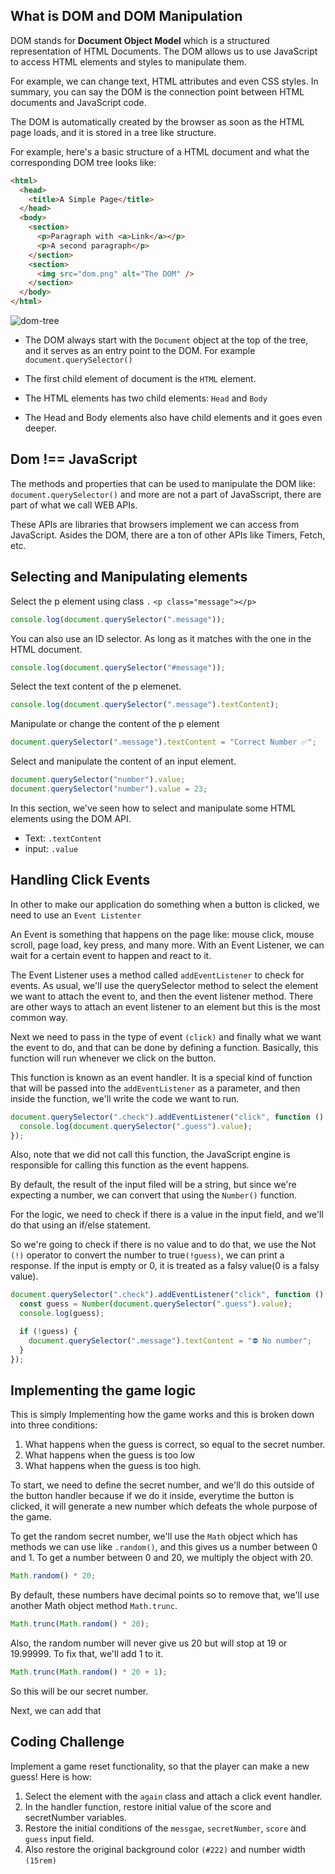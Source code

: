 ## What is DOM and DOM Manipulation

DOM stands for **Document Object Model** which is a structured representation of HTML Documents. The DOM allows us to use JavaScript to access HTML elements and styles to manipulate them.

For example, we can change text, HTML attributes and even CSS styles. In summary, you can say the DOM is the connection point between HTML documents and JavaScript code.

The DOM is automatically created by the browser as soon as the HTML page loads, and it is stored in a tree like structure.

For example, here's a basic structure of a HTML document and what the corresponding DOM tree looks like:

```HTML
<html>
  <head>
    <title>A Simple Page</title>
  </head>
  <body>
    <section>
      <p>Paragraph with <a>Link</a></p>
      <p>A second paragraph</p>
    </section>
    <section>
      <img src="dom.png" alt="The DOM" />
    </section>
  </body>
</html>
```

![dom-tree](https://user-images.githubusercontent.com/62628408/190997064-0f5c948c-a986-4a97-aef3-5f385927877d.png)

- The DOM always start with the `Document` object at the top of the tree, and it serves as an entry point to the DOM. For example `document.querySelector()`

- The first child element of document is the `HTML` element.
- The HTML elements has two child elements: `Head` and `Body`
- The Head and Body elements also have child elements and it goes even deeper.

## Dom !== JavaScript

The methods and properties that can be used to manipulate the DOM like: `document.querySelector()` and more are not a part of JavaSscript, there are part of what we call WEB APIs.

These APIs are libraries that browsers implement we can access from JavaScript. Asides the DOM, there are a ton of other APIs like Timers, Fetch, etc.

## Selecting and Manipulating elements

Select the p element using class `.` `<p class="message"></p>`

```js
console.log(document.querySelector(".message"));
```

You can also use an ID selector. As long as it matches with the one in the HTML document.

```js
console.log(document.querySelector("#message"));
```

Select the text content of the p elemenet.

```js
console.log(document.querySelector(".message").textContent);
```

Manipulate or change the content of the p element

```js
document.querySelector(".message").textContent = "Correct Number ✅";
```

Select and manipulate the content of an input element.

```js
document.querySelector("number").value;
document.querySelector("number").value = 23;
```

In this section, we've seen how to select and manipulate some HTML elements using the DOM API.

- Text: `.textContent`
- input: `.value`

## Handling Click Events

In other to make our application do something when a button is clicked, we need to use an `Event Listenter`

An Event is something that happens on the page like: mouse click, mouse scroll, page load, key press, and many more. With an Event Listener, we can wait for a certain event to happen and react to it.

The Event Listener uses a method called `addEventListener` to check for events. As usual, we'll use the querySelector method to select the element we want to attach the event to, and then the event listener method. There are other ways to attach an event listener to an element but this is the most common way.

Next we need to pass in the type of event `(click)` and finally what we want the event to do, and that can be done by defining a function. Basically, this function will run whenever we click on the button.

This function is known as an event handler. It is a special kind of function that will be passed into the `addEventListener` as a parameter, and then inside the function, we'll write the code we want to run.

```js
document.querySelector(".check").addEventListener("click", function () {
  console.log(document.querySelector(".guess").value);
});
```

Also, note that we did not call this function, the JavaScript engine is responsible for calling this function as the event happens.

By default, the result of the input filed will be a string, but since we're expecting a number, we can convert that using the `Number()` function.

For the logic, we need to check if there is a value in the input field, and we'll do that using an if/else statement.

So we're going to check if there is no value and to do that, we use the Not `(!)` operator to convert the number to true`(!guess)`, we can print a response. If the input is empty or 0, it is treated as a falsy value(0 is a falsy value).

```js
document.querySelector(".check").addEventListener("click", function () {
  const guess = Number(document.querySelector(".guess").value);
  console.log(guess);

  if (!guess) {
    document.querySelector(".message").textContent = "⛔ No number";
  }
});
```

## Implementing the game logic

This is simply Implementing how the game works and this is broken down into three conditions:

1. What happens when the guess is correct, so equal to the secret number.
2. What happens when the guess is too low
3. What happens when the guess is too high.

To start, we need to define the secret number, and we'll do this outside of the button handler because if we do it inside, everytime the button is clicked, it will generate a new number which defeats the whole purpose of the game.

To get the random secret number, we'll use the `Math` object which has methods we can use like `.random()`, and this gives us a number between 0 and 1. To get a number between 0 and 20, we multiply the object with 20.

```js
Math.random() * 20;
```

By default, these numbers have decimal points so to remove that, we'll use another Math object method `Math.trunc`.

```js
Math.trunc(Math.random() * 20);
```

Also, the random number will never give us 20 but will stop at 19 or 19.99999. To fix that, we'll add 1 to it.

```js
Math.trunc(Math.random() * 20 + 1);
```

So this will be our secret number.

Next, we can add that

## Coding Challenge

Implement a game reset functionality, so that the player can make a new guess! Here is how:

1. Select the element with the `again` class and attach a click event handler.
2. In the handler function, restore initial value of the score and secretNumber variables.
3. Restore the initial conditions of the `messgae`, `secretNumber`, `score` and `guess` input field.
4. Also restore the original background color `(#222)` and number width `(15rem)`
